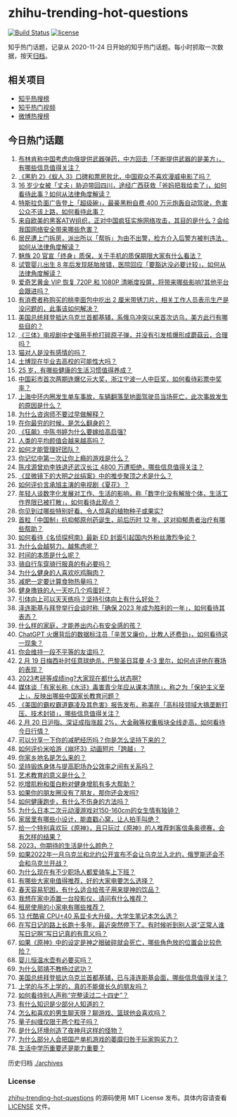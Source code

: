 # zhihu-trending-hot-questions

[![Build Status](https://github.com/justjavac/zhihu-trending-hot-questions/workflows/ci/badge.svg?branch=master)](https://github.com/justjavac/zhihu-trending-hot-questions/actions)
[![license](https://img.shields.io/github/license/justjavac/zhihu-trending-hot-questions)](https://github.com/justjavac/zhihu-trending-hot-questions/blob/master/LICENSE)

知乎热门话题，记录从 2020-11-24
日开始的知乎热门话题。每小时抓取一次数据，按天[归档](./archives)。

## 相关项目

- [知乎热搜榜](https://github.com/justjavac/zhihu-trending-top-search)
- [知乎热门视频](https://github.com/justjavac/zhihu-trending-hot-video)
- [微博热搜榜](https://github.com/justjavac/weibo-trending-hot-search)

## 今日热门话题

<!-- BEGIN -->
<!-- 最后更新时间 Tue Feb 21 2023 07:11:25 GMT+0800 (China Standard Time) -->

1. [布林肯称中国考虑向俄提供武器弹药，中方回击「不断提供武器的是美方」，有哪些信息值得关注？](https://www.zhihu.com/question/585158374)
1. [《黑豹 2》《蚁人 3》口碑和票房败北，中国观众不喜欢漫威电影了吗？](https://www.zhihu.com/question/585107965)
1. [16 岁少女被「丈夫」胁迫带回四川，途经广西获救「爸妈把我给卖了」，如何看待此事？如何从法律角度解读？](https://www.zhihu.com/question/585148949)
1. [特斯拉负面广告登上「超级碗」，最豪黑粉自费 400 万元炮轰自动驾驶，危害公众不该上路，如何看待此事？](https://www.zhihu.com/question/584012362)
1. [来自欧美的黑客ATW组织，正对中国疯狂实施网络攻击，其目的是什么？会给我国网络安全带来哪些危害？](https://www.zhihu.com/question/585093673)
1. [居民遭上门拆房，派出所以「帮拆」为由不出警，检方介入后警方被判违法，如何从法律角度解读？](https://www.zhihu.com/question/585090341)
1. [魅族 20 官宣「终身」质保，关于手机的质保期限大家有什么看法？](https://www.zhihu.com/question/585169881)
1. [试管婴儿出生 8 年后发现胚胎放错，医院回应「要豁达没必要计较」，如何从法律角度解读？](https://www.zhihu.com/question/585106522)
1. [爱奇艺黄金 VIP 恢复 720P 和 1080P 清晰度投屏，将带来哪些影响?其他平台会跟进吗？](https://www.zhihu.com/question/585099420)
1. [有消费者称购买的桃李面包中吃出 2 厘米带锈刀片，相关工作人员表示生产是没问题的，此事该如何解决？](https://www.zhihu.com/question/585012356)
1. [美国总统拜登抵达乌克兰首都基辅，系俄乌冲突以来首次访乌，美方此行有哪些目的？](https://www.zhihu.com/question/585186444)
1. [《三体》电视剧中史强用手枪打碎原子弹，并没有引发核爆形成蘑菇云，合理吗？](https://www.zhihu.com/question/585123305)
1. [猫对人是没有感情的吗？](https://www.zhihu.com/question/27378204)
1. [土博现在毕业去高校的可能性大吗？](https://www.zhihu.com/question/341258879)
1. [25 岁，有哪些健康的生活习惯值得养成？](https://www.zhihu.com/question/296374184)
1. [中国彩市首次两期连爆亿元大奖，浙江宁波一人中巨奖，如何看待彩票中奖率？](https://www.zhihu.com/question/585103257)
1. [上海中环内圈发生单车事故，车辆翻落至地面驾驶员当场死亡，此次事故发生的原因是什么？](https://www.zhihu.com/question/584979362)
1. [为什么咨询师不要过早做解释？](https://www.zhihu.com/question/584560784)
1. [在你最穷的时候，是怎么翻身的？](https://www.zhihu.com/question/403275033)
1. [《狂飙》中陈书婷为什么要嫁给高启强?](https://www.zhihu.com/question/579656239)
1. [人类的平均颜值会越来越高吗？](https://www.zhihu.com/question/305830287)
1. [如何才能管理好团队？](https://www.zhihu.com/question/547223691)
1. [你记忆中第一次让你上瘾的游戏是什么？](https://www.zhihu.com/question/405577246)
1. [陈戌源曾劝李铁退还武汉长江 4800 万遭拒绝，哪些信息值得关注？](https://www.zhihu.com/question/585104164)
1. [《显微镜下的大明之丝绢案》中的推步聚顶之术是什么？](https://www.zhihu.com/question/585022444)
1. [如何评价言承旭主演的电视剧《夏花》？](https://www.zhihu.com/question/583797617)
1. [年轻人谈数字化发展对工作、生活的影响，称「数字化没有解放个体，生活工作界限已被打散」，如何看待此观点？](https://www.zhihu.com/question/585158039)
1. [你见到过哪些特别好看、令人惊喜的植物种子或果实?](https://www.zhihu.com/question/579470975)
1. [首粒「中国制」抗抑郁原创药诞生，前后历时 12 年，这对抑郁患者治疗有哪些帮助？](https://www.zhihu.com/question/585109671)
1. [如何看待《名侦探柯南》最新 ED 封面引起国内外粉丝激烈争论？](https://www.zhihu.com/question/584924037)
1. [为什么会越努力，越焦虑呢？](https://www.zhihu.com/question/584738483)
1. [时间的本质是什么呢？](https://www.zhihu.com/question/583947046)
1. [骑自行车穿骑行服真的有必要吗？](https://www.zhihu.com/question/583699526)
1. [为什么健身的人喜欢吃鸡胸肉？](https://www.zhihu.com/question/583609820)
1. [减肥一定要计算食物热量吗？](https://www.zhihu.com/question/581086565)
1. [健身撸铁的人一天吃几个鸡蛋好？](https://www.zhihu.com/question/581952294)
1. [引体向上可以天天练吗？坚持引体向上有什么好处？](https://www.zhihu.com/question/582906581)
1. [泽连斯基与拜登举行会谈时称「确保 2023 年成为胜利的一年」，如何看待其表态？](https://www.zhihu.com/question/585204509)
1. [什么样的家庭，才能养出内心有安全感的孩？](https://www.zhihu.com/question/576082348)
1. [ChatGPT 火爆背后的数据标注员「辛苦又廉价，比教人还费劲」，如何看待这一现象？](https://www.zhihu.com/question/584909704)
1. [你会维持一段不平等的友谊吗？](https://www.zhihu.com/question/584885464)
1. [2 月 19 日梅西补时任意球绝杀，巴黎圣日耳曼 4-3 里尔，如何点评他在赛场的表现？](https://www.zhihu.com/question/585032049)
1. [2023考研等成绩ing?大家现在都什么状态啊?](https://www.zhihu.com/question/580220542)
1. [媒体谈「有家长称《水浒》毒害青少年应从课本清除」，称之为「保护主义至上」，反映出哪些中国家长教育问题？](https://www.zhihu.com/question/585001216)
1. [《美国的霸权霸道霸凌及其危害》报告发布，称美在「高科技领域大搞垄断打压、技术封锁」，哪些信息值得关注？](https://www.zhihu.com/question/585144427)
1. [2 月 20 日沪指、深证成指涨超 2%，大金融等权重板块全线走高，如何看待今日行情？](https://www.zhihu.com/question/585110423)
1. [可以分享一下你的减肥经历吗？你是怎么坚持下来的？](https://www.zhihu.com/question/583578187)
1. [如何评价米哈游《崩坏3》动画短片「跨越」？](https://www.zhihu.com/question/584508132)
1. [你家乡地名是怎么来的？](https://www.zhihu.com/question/574328406)
1. [坚持锻炼身体与提高职场办公效率之间有关系吗？](https://www.zhihu.com/question/583938193)
1. [艺术教育的意义是什么？](https://www.zhihu.com/question/578407350)
1. [吃增肌粉和蛋白粉对健身增肌有多大帮助？](https://www.zhihu.com/question/583785936)
1. [如果你的朋友圈没有了朋友，那你还会发吗?](https://www.zhihu.com/question/584301043)
1. [如何健康跑步，有什么不伤身的方法吗？](https://www.zhihu.com/question/584755183)
1. [为什么日本二次元动漫游戏对150-160cm的女生情有独钟？](https://www.zhihu.com/question/584430725)
1. [家居里有哪些小设计，能直戳心窝，让人拍手叫绝？](https://www.zhihu.com/question/583884229)
1. [给一个特别喜欢玩《原神》，且只玩过《原神》的人推荐刺客信条奥德赛，会有怎样的结果？](https://www.zhihu.com/question/584777786)
1. [2023，你期待的生活是什么颜色？](https://www.zhihu.com/question/585094460)
1. [如果2022年一月乌克兰和北约公开宣布不会让乌克兰入北约，俄罗斯还会不会和乌克兰开战？](https://www.zhihu.com/question/584874404)
1. [为什么现在有不少职场人都爱骑车上下班？](https://www.zhihu.com/question/584673193)
1. [有哪些大家电值得推荐，好的大家电要怎么选择？](https://www.zhihu.com/question/584010606)
1. [春天容易犯困，有什么适合给孩子用来提神的饮品？](https://www.zhihu.com/question/584159699)
1. [我想在家中添置一台投影仪，请问有什么推荐？](https://www.zhihu.com/question/584235033)
1. [租房使用的小家电有哪些推荐？](https://www.zhihu.com/question/584235267)
1. [13 代酷睿 CPU+40 系显卡大升级，大学生笔记本怎么选？](https://www.zhihu.com/question/585100904)
1. [在写日记的路上长跑十多年，最近突然停下了。有时候听到别人说“正常人谁写日记啊”写日记真的有意义吗？](https://www.zhihu.com/question/576761661)
1. [如果《原神》中的设定是神之眼破碎就会死亡，哪些角色放的位置会比较危险？](https://www.zhihu.com/question/584986692)
1. [婴儿恒温水壶有必要买吗？](https://www.zhihu.com/question/583725498)
1. [为什么郭靖不教杨过武功？](https://www.zhihu.com/question/584863631)
1. [美国总统拜登抵达乌克兰首都基辅，已与泽连斯基会面，哪些信息值得关注？](https://www.zhihu.com/question/585186597)
1. [上学的与不上学的，真的不能做长久的朋友吗？](https://www.zhihu.com/question/585092597)
1. [如何看待别人声称“完整读过二十四史”？](https://www.zhihu.com/question/28126718)
1. [有什么知识是少部分人知道的？](https://www.zhihu.com/question/584764111)
1. [怎么和喜欢的男生聊天呀？聊游戏、篮球他会喜欢吗？](https://www.zhihu.com/question/581989846)
1. [量子纠缠仅限于两个粒子吗？](https://www.zhihu.com/question/417176218)
1. [是什么环境创造了夜神月这样的怪物？](https://www.zhihu.com/question/50526399)
1. [为什么部分人会把国产单机游戏的萎靡归咎于玩家购买力？](https://www.zhihu.com/question/584149153)
1. [生活中学历重要还是能力重要？](https://www.zhihu.com/question/585025427)

<!-- END -->

历史归档 [./archives](./archives)

### License

[zhihu-trending-hot-questions](https://github.com/justjavac/zhihu-trending-hot-questions)
的源码使用 MIT License 发布。具体内容请查看 [LICENSE](./LICENSE) 文件。
